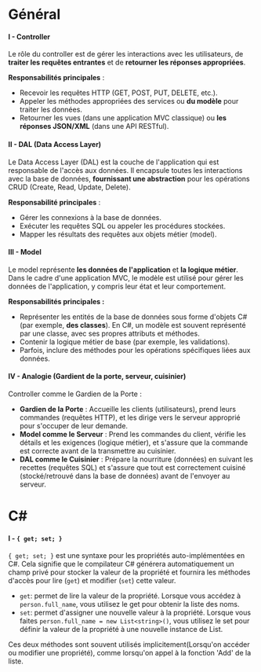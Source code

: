 # Général
#### I - Controller
Le rôle du controller est de gérer les interactions avec les utilisateurs, de __traiter les requêtes entrantes__ et de __retourner les réponses appropriées__.

__Responsabilités principales__ :
* Recevoir les requêtes HTTP (GET, POST, PUT, DELETE, etc.).
* Appeler les méthodes appropriées des services ou __du modèle__ pour traiter les données.
* Retourner les vues (dans une application MVC classique) ou __les réponses JSON/XML__ (dans une API RESTful).

#### II - DAL (Data Access Layer)
Le Data Access Layer (DAL) est la couche de l'application qui est responsable de l'accès aux données. Il encapsule toutes les interactions avec la base de données, __fournissant une abstraction__ pour les opérations CRUD (Create, Read, Update, Delete).

__Responsabilité principales__ : 
* Gérer les connexions à la base de données.
* Exécuter les requêtes SQL ou appeler les procédures stockées.
* Mapper les résultats des requêtes aux objets métier (model).

#### III - Model
Le model représente __les données de l'application__ et __la logique métier__.
Dans le cadre d'une application MVC, le modèle est utilisé pour gérer les données de l'application, y compris leur état et leur comportement.

__Responsabilités principales :__
* Représenter les entités de la base de données sous forme d'objets C# (par exemple, __des classes__). En C#, un modèle est souvent représenté par une classe, avec ses propres attributs et méthodes.
* Contenir la logique métier de base (par exemple, les validations).
* Parfois, inclure des méthodes pour les opérations spécifiques liées aux données.

#### IV - Analogie (Gardient de la porte, serveur, cuisinier)
Controller comme le Gardien de la Porte :
* __Gardien de la Porte__ : Accueille les clients (utilisateurs), prend leurs commandes (requêtes HTTP), et les dirige vers le serveur approprié pour s'occuper de leur demande.
* __Model comme le Serveur__ : Prend les commandes du client, vérifie les détails et les exigences (logique métier), et s'assure que la commande est correcte avant de la transmettre au cuisinier.
* __DAL comme le Cuisinier__ : Prépare la nourriture (données) en suivant les recettes (requêtes SQL) et s'assure que tout est correctement cuisiné (stocké/retrouvé dans la base de données) avant de l'envoyer au serveur.

# C#
#### I - ``{ get; set; }``
``{ get; set; }`` est une syntaxe pour les propriétés auto-implémentées en C#.
Cela signifie que le compilateur C# générera automatiquement un champ privé pour stocker la valeur de la propriété et fournira les méthodes d'accès pour lire (``get``) et modifier (``set``) cette valeur.
* ``get``:  permet de lire la valeur de la propriété. Lorsque vous accédez à ``person.full_name``, vous utilisez le get pour obtenir la liste des noms.
* ``set``: permet d'assigner une nouvelle valeur à la propriété. Lorsque vous faites ``person.full_name = new List<string>()``, vous utilisez le set pour définir la valeur de la propriété à une nouvelle instance de List<string>.

Ces deux méthodes sont souvent utilisés implicitement(Lorsqu'on accéder ou modifier une propriété), comme lorsqu'on appel à la fonction 'Add' de la liste.

